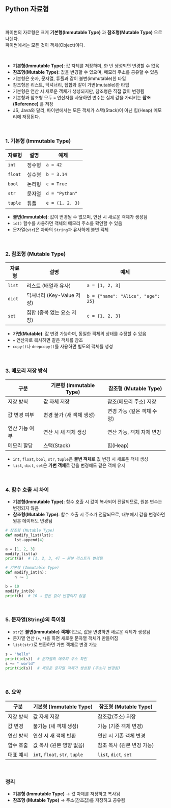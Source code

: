 ## **Python 자료형**

<br>

파이썬의 자료형은 크게 **기본형(Immutable Type)** 과 **참조형(Mutable Type)** 으로 나뉜다.  
파이썬에서는 모든 것이 객체(Object)이다.

<br>

- **기본형(Immutable Type)**: 값 자체를 저장하며, 한 번 생성되면 변경할 수 없음  
- **참조형(Mutable Type)**: 값을 변경할 수 있으며, 메모리 주소를 공유할 수 있음  
- 기본형은 숫자, 문자열, 튜플과 같이 불변(immutable)한 타입  
- 참조형은 리스트, 딕셔너리, 집합과 같이 가변(mutable)한 타입  
- 기본형은 연산 시 새로운 객체가 생성되지만, 참조형은 직접 값이 변경됨  
- 기본형과 참조형 모두 `=` 연산자를 사용하면 변수는 실제 값을 가리키는 **참조(Reference)** 를 저장
- JS, Java와 달리, 파이썬에서는 모든 객체가 스택(Stack)이 아닌 힙(Heap) 메모리에 저장된다. 

<br>

### **1. 기본형 (Immutable Type)**

| 자료형   | 설명            | 예제            |
|---------|----------------|----------------|
| `int`   | 정수형         | `a = 42`       |
| `float` | 실수형         | `b = 3.14`     |
| `bool`  | 논리형         | `c = True`     |
| `str`   | 문자열         | `d = "Python"` |
| `tuple` | 튜플          | `e = (1, 2, 3)` |

- **불변(Immutable)**: 값이 변경될 수 없으며, 연산 시 새로운 객체가 생성됨  
- `id()` 함수를 사용하면 객체의 메모리 주소를 확인할 수 있음  
- 문자열(`str`)은 자바의 `String`과 유사하게 불변 객체  

<br>

### **2. 참조형 (Mutable Type)**

| 자료형   | 설명                      | 예제                         |
|---------|--------------------------|-----------------------------|
| `list`  | 리스트 (배열과 유사)     | `a = [1, 2, 3]`             |
| `dict`  | 딕셔너리 (Key-Value 저장) | `b = {"name": "Alice", "age": 25}` |
| `set`   | 집합 (중복 없는 요소 저장) | `c = {1, 2, 3}`             |

- **가변(Mutable)**: 값 변경 가능하며, 동일한 객체의 상태를 수정할 수 있음  
- `=` 연산자로 복사하면 같은 객체를 참조  
- `copy()`나 `deepcopy()`를 사용하면 별도의 객체를 생성  

<br>

### **3. 메모리 저장 방식**

| 구분   | 기본형 (Immutable Type) | 참조형 (Mutable Type) |
|--------|------------------------|------------------------|
| 저장 방식 | 값 자체 저장          | 참조(메모리 주소) 저장 |
| 값 변경 여부 | 변경 불가 (새 객체 생성) | 변경 가능 (같은 객체 수정) |
| 연산 가능 여부 | 연산 시 새 객체 생성 | 연산 가능, 객체 자체 변경 |
| 메모리 할당 | 스택(Stack)         | 힙(Heap) |

- `int`, `float`, `bool`, `str`, `tuple`은 **불변 객체**로 값 변경 시 새로운 객체 생성  
- `list`, `dict`, `set`은 **가변 객체**로 값을 변경해도 같은 객체 유지  

<br>

### **4. 함수 호출 시 차이**

- **기본형(Immutable Type)**: 함수 호출 시 값이 복사되어 전달되므로, 원본 변수는 변경되지 않음  
- **참조형(Mutable Type)**: 함수 호출 시 주소가 전달되므로, 내부에서 값을 변경하면 원본 데이터도 변경됨  

```python
# 참조형 (Mutable Type)
def modify_list(lst):
    lst.append(4)

a = [1, 2, 3]
modify_list(a)
print(a)  # [1, 2, 3, 4] → 원본 리스트가 변경됨
```

```python
# 기본형 (Immutable Type)
def modify_int(n):
    n += 1

b = 10
modify_int(b)
print(b)  # 10 → 원본 값이 변경되지 않음
```

<br>

### **5. 문자열(String)의 특이점**
- `str`은 **불변(immutable) 객체**이므로, 값을 변경하면 새로운 객체가 생성됨  
- 문자열 연산 (`+`, `*`)을 하면 새로운 문자열 객체가 만들어짐  
- `list(str)`로 변환하면 가변 객체로 변경 가능  

```python
s = "hello"
print(id(s))  # 문자열의 메모리 주소 확인
s += " world"
print(id(s))  # 새로운 문자열 객체가 생성됨 (주소가 변경됨)
```

<br>

### **6. 요약**

| 구분   | 기본형 (Immutable Type) | 참조형 (Mutable Type) |
|--------|------------------------|------------------------|
| 저장 방식 | 값 자체 저장          | 참조값(주소) 저장 |
| 값 변경 | 불가능 (새 객체 생성)  | 가능 (기존 객체 변경) |
| 연산 방식 | 연산 시 새 객체 반환  | 연산 시 기존 객체 변경 |
| 함수 호출 | 값 복사 (원본 영향 없음) | 참조 복사 (원본 변경 가능) |
| 대표 예시 | `int`, `float`, `str`, `tuple` | `list`, `dict`, `set` |

<br>

### **정리**
- **기본형 (Immutable Type)** → 값 자체를 저장하고 복사됨  
- **참조형 (Mutable Type)** → 주소(참조값)를 저장하고 공유됨  
